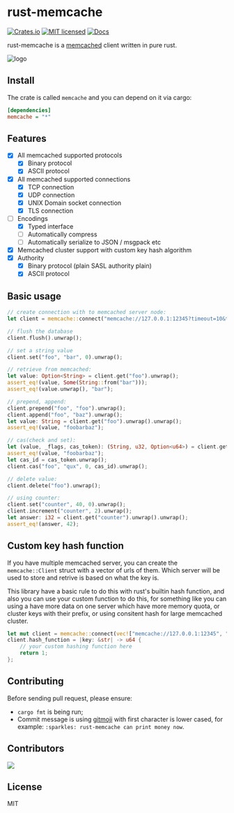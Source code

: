 # rust-memcache

[![Crates.io](https://img.shields.io/crates/v/memcache.svg)](https://crates.io/crates/memcache)
[![MIT licensed](https://img.shields.io/badge/license-MIT-blue.svg)](./LICENSE)
[![Docs](https://docs.rs/memcache/badge.svg)](https://docs.rs/memcache/)

rust-memcache is a [memcached](https://memcached.org/) client written in pure rust.

![logo](https://cloudflare-ipfs.com/ipfs/QmY2otmZFbrLfCQZ2JG8bsEsMGegHrh8WgupcyTcyoShiS)

## Install

The crate is called `memcache` and you can depend on it via cargo:

```ini
[dependencies]
memcache = "*"
```

## Features

- [x] All memcached supported protocols
  - [x] Binary protocol
  - [x] ASCII protocol
- [x] All memcached supported connections
  - [x] TCP connection
  - [x] UDP connection
  - [x] UNIX Domain socket connection
  - [x] TLS connection
- [ ] Encodings
  - [x] Typed interface
  - [ ] Automatically compress
  - [ ] Automatically serialize to JSON / msgpack etc
- [x] Memcached cluster support with custom key hash algorithm
- [x] Authority
  - [x] Binary protocol (plain SASL authority plain)
  - [x] ASCII protocol

## Basic usage

```rust
// create connection with to memcached server node:
let client = memcache::connect("memcache://127.0.0.1:12345?timeout=10&tcp_nodelay=true").unwrap();

// flush the database
client.flush().unwrap();

// set a string value
client.set("foo", "bar", 0).unwrap();

// retrieve from memcached:
let value: Option<String> = client.get("foo").unwrap();
assert_eq!(value, Some(String::from("bar")));
assert_eq!(value.unwrap(), "bar");

// prepend, append:
client.prepend("foo", "foo").unwrap();
client.append("foo", "baz").unwrap();
let value: String = client.get("foo").unwrap().unwrap();
assert_eq!(value, "foobarbaz");

// cas(check and set):
let (value, _flags, cas_token): (String, u32, Option<u64>) = client.get("foo").unwrap().unwrap();
assert_eq!(value, "foobarbaz");
let cas_id = cas_token.unwrap();
client.cas("foo", "qux", 0, cas_id).unwrap();

// delete value:
client.delete("foo").unwrap();

// using counter:
client.set("counter", 40, 0).unwrap();
client.increment("counter", 2).unwrap();
let answer: i32 = client.get("counter").unwrap().unwrap();
assert_eq!(answer, 42);
```

## Custom key hash function

If you have multiple memcached server, you can create the `memcache::Client` struct with a vector of urls of them. Which server will be used to store and retrive is based on what the key is.

This library have a basic rule to do this with rust's builtin hash function, and also you can use your custom function to do this, for something like you can using a have more data on one server which have more memory quota, or cluster keys with their prefix, or using consitent hash for large memcached cluster.

```rust
let mut client = memcache::connect(vec!["memcache://127.0.0.1:12345", "memcache:///tmp/memcached.sock"]).unwrap();
client.hash_function = |key: &str| -> u64 {
    // your custom hashing function here
    return 1;
};
```

## Contributing

Before sending pull request, please ensure:

- `cargo fmt` is being run;
- Commit message is using [gitmoji](https://gitmoji.carloscuesta.me/) with first character is lower cased, for example: `:sparkles: rust-memcache can print money now`.

## Contributors

<a href="https://github.com/aisk/rust-memcache/graphs/contributors">
  <img src="https://contributors-img.firebaseapp.com/image?repo=aisk/rust-memcache" />
</a>

## License

MIT
